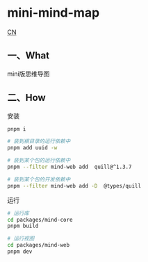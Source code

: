 # mini-mind-map

[CN](README.md)

## 一、What

mini版思维导图

## 二、How

安装

```bash
pnpm i

# 装到根目录的运行依赖中
pnpm add uuid -w

# 装到某个包的运行依赖中
pnpm --filter mind-web add  quill@^1.3.7

# 装到某个包的开发依赖中
pnpm --filter mind-web add -D  @types/quill
```

运行

```bash
# 运行库
cd packages/mind-core
pnpm build

# 运行视图
cd packages/mind-web
pnpm dev
```

